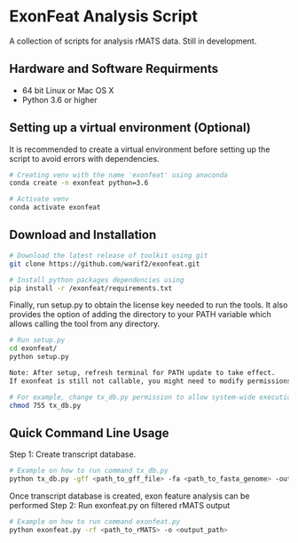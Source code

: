 # ExonFeat Analysis Script
A collection of scripts for analysis rMATS data. 
Still in development.

## Hardware and Software Requirments
  * 64 bit Linux or Mac OS X
  * Python 3.6 or higher
  
## Setting up a virtual environment (Optional)
It is recommended to create a virtual environment before setting
up the script to avoid errors with dependencies.

```bash
# Creating venv with the name 'exonfeat' using anaconda
conda create -n exonfeat python=3.6

# Activate venv
conda activate exonfeat
```
  
## Download and Installation

```bash
# Download the latest release of toolkit using git
git clone https://github.com/warif2/exonfeat.git

# Install python packages dependencies using
pip install -r /exonfeat/requirements.txt
```

Finally, run setup.py to obtain the license key needed to run the tools. It also provides the
option of adding the directory to your PATH variable which allows calling the tool
from any directory.
```bash
# Run setup.py
cd exonfeat/
python setup.py

Note: After setup, refresh terminal for PATH update to take effect.
If exonfeat is still not callable, you might need to modify permissions of scripts.

# For example, change tx_db.py permission to allow system-wide execution.
chmod 755 tx_db.py
```

## Quick Command Line Usage
Step 1: Create transcript database.
```bash
# Example on how to run command tx_db.py
python tx_db.py -gff <path_to_gff_file> -fa <path_to_fasta_genome> -out <output_path> -t <#_of_threads>
```

Once transcript database is created, exon feature analysis can be performed
Step 2: Run exonfeat.py on filtered rMATS output
```bash
# Example on how to run command exonfeat.py
python exonfeat.py -rf <path_to_rMATS> -o <output_path>
```

